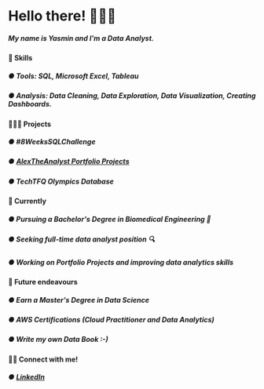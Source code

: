 # Hello there! 🙋🏽‍♀️

##### My name is Yasmin and I'm a Data Analyst.



#### 📌 **Skills**

##### ● Tools: SQL, Microsoft Excel, Tableau

##### ● Analysis: Data Cleaning, Data Exploration, Data Visualization, Creating Dashboards.



#### 👩🏽‍💻 **Projects**

##### ● #8WeeksSQLChallenge 

##### ● [AlexTheAnalyst Portfolio Projects](https://github.com/YasminS199/SQL-first-project-from-Alex-the-Analyst-)

##### ● TechTFQ Olympics Database


#### 🌱 **Currently**

##### ● Pursuing a Bachelor's Degree in Biomedical Engineering 🧬

##### ● Seeking full-time data analyst position 🔍

##### ● Working on Portfolio Projects and improving data analytics skills


#### 🏹 **Future endeavours**

##### ● Earn a Master's Degree in Data Science

##### ● AWS Certifications (Cloud Practitioner and Data Analytics)

##### ● Write my own Data Book :-)


#### 🤝🏽 **Connect with me!**

##### ● [LinkedIn](https://www.linkedin.com/in/yasmin-soltani-474336206/)
